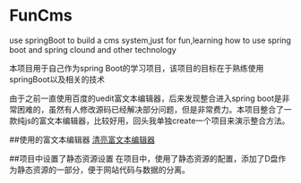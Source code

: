 # FunCms
use springBoot to build a cms system,just for fun,learning how to use spring boot and spring clound and other technology

本项目用于自己作为spring Boot的学习项目，该项目的目标在于熟练使用springBoot以及相关的技术

由于之前一直使用百度的uedit富文本编辑器，后来发现整合进入spring boot是非常困难的，虽然有人修改源码已经解决部分问题，但是非常费力。本项目整合了一款纯js的富文本编辑器，比较好用，回头我单独create一个项目来演示整合方法。

##使用的富文本编辑器
[清亮富文本编辑器](https://github.com/wangfupeng1988/wangEditor)

##项目中设置了静态资源设置
在项目中，使用了静态资源的配置，添加了D盘作为静态资源的一部分，便于网站代码与数据的分离。
